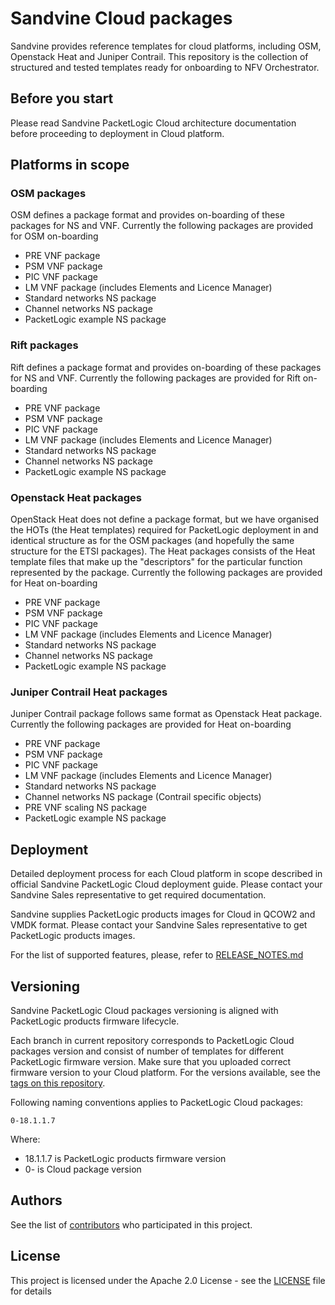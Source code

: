 # Sandvine Cloud packages

Sandvine provides reference templates for cloud platforms, including OSM, Openstack Heat and Juniper Contrail. This repository is the collection of structured and tested templates ready for onboarding to NFV Orchestrator. 

## Before you start

Please read Sandvine PacketLogic Cloud architecture documentation before proceeding to deployment in Cloud platform.

## Platforms in scope

### OSM packages

OSM defines a package format and provides on-boarding of these packages for NS and VNF.
Currently the following packages are provided for OSM on-boarding
* PRE VNF package
* PSM VNF package
* PIC VNF package
* LM VNF package (includes Elements and Licence Manager)
* Standard networks NS package
* Channel networks NS package
* PacketLogic example NS package

### Rift packages

Rift defines a package format and provides on-boarding of these packages for NS and VNF.
Currently the following packages are provided for Rift on-boarding
* PRE VNF package
* PSM VNF package
* PIC VNF package
* LM VNF package (includes Elements and Licence Manager)
* Standard networks NS package
* Channel networks NS package
* PacketLogic example NS package

### Openstack Heat packages

OpenStack Heat does not define a package format, but we have organised the HOTs (the Heat templates) required for PacketLogic deployment in and identical structure as for the OSM packages (and hopefully the same structure for the ETSI packages). The Heat packages consists of the Heat template files that make up the "descriptors" for the particular function represented by the package.
Currently the following packages are provided for Heat on-boarding
* PRE VNF package
* PSM VNF package
* PIC VNF package
* LM VNF package (includes Elements and Licence Manager)
* Standard networks NS package
* Channel networks NS package
* PacketLogic example NS package

### Juniper Contrail Heat packages

Juniper Contrail package follows same format as Openstack Heat package.
Currently the following packages are provided for Heat on-boarding
* PRE VNF package
* PSM VNF package
* PIC VNF package
* LM VNF package (includes Elements and Licence Manager)
* Standard networks NS package
* Channel networks NS package (Contrail specific objects)
* PRE VNF scaling NS package
* PacketLogic example NS package

## Deployment

Detailed deployment process for each Cloud platform in scope described in official Sandvine PacketLogic Cloud deployment guide. Please contact your Sandvine Sales representative to get required documentation.

Sandvine supplies PacketLogic products images for Cloud in QCOW2 and VMDK format. Please contact your Sandvine Sales representative to get PacketLogic products images.

For the list of supported features, please, refer to [RELEASE_NOTES.md](RELEASE_NOTES.md)

## Versioning

Sandvine PacketLogic Cloud packages versioning is aligned with PacketLogic products firmware lifecycle.

Each branch in current repository corresponds to PacketLogic Cloud packages version and consist of number of templates for different PacketLogic firmware version. Make sure that you uploaded correct firmware version to your Cloud platform. 
 For the versions available, see the [tags on this repository](https://github.com/sandvine/sandvine-nfv-descriptors/tags). 

Following naming conventions applies to PacketLogic Cloud packages:
```
0-18.1.1.7
```
Where:
* 18.1.1.7 is PacketLogic products firmware version
* 0- is Cloud package version

## Authors

See  the list of [contributors](https://github.com/sandvine/sandvine-nfv-descriptors/graphs/contributors) who participated in this project.

## License

This project is licensed under the Apache 2.0 License - see the [LICENSE](LICENSE) file for details
